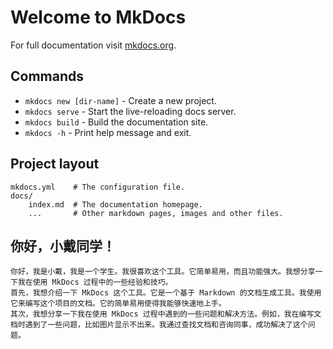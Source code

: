 # Welcome to MkDocs

For full documentation visit [mkdocs.org](https://www.mkdocs.org).

## Commands

* `mkdocs new [dir-name]` - Create a new project.
* `mkdocs serve` - Start the live-reloading docs server.
* `mkdocs build` - Build the documentation site.
* `mkdocs -h` - Print help message and exit.

## Project layout

    mkdocs.yml    # The configuration file.
    docs/
        index.md  # The documentation homepage.
        ...       # Other markdown pages, images and other files.
## 你好，小戴同学！
    你好，我是小戴，我是一个学生。我很喜欢这个工具。它简单易用，而且功能强大。我想分享一下我在使用 MkDocs 过程中的一些经验和技巧。
    首先，我想介绍一下 MkDocs 这个工具。它是一个基于 Markdown 的文档生成工具。我使用它来编写这个项目的文档。它的简单易用使得我能够快速地上手。
    其次，我想分享一下我在使用 MkDocs 过程中遇到的一些问题和解决方法。例如，我在编写文档时遇到了一些问题，比如图片显示不出来。我通过查找文档和咨询同事，成功解决了这个问题。
  




